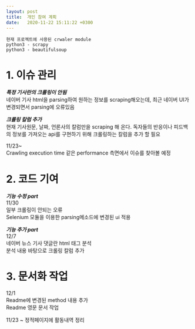 ```yaml
---
layout: post
title:  개인 참여 계획
date:   2020-11-22 15:11:22 +0300
---
```


```
현재 프로젝트에 사용된 crwaler module
python3 - scrapy
python3 - beautifulsoup
```

# 1. 이슈 관리

***특정 기사란의 크롤링이 안됨***   
네이버 기사 html을 parsing하여 원하는 정보를 scraping해오는데, 최근 네이버 UI가 변경되면서 parsing에 오류있음

***크롤링 칼럼 추가***   
현재 기사원문, 날짜, 언론사의 칼럼만을 scraping 해 온다. 독자들의 반응이나 피드백의 정보를 가져오는 api를 구현하기 위해 크롤링하는 칼럼을 추가 할 필요

11/23~   
Crawling execution time 같은 performance 측면에서 이슈를 찾아볼 예정

# 2. 코드 기여
***기능 수정 part***   
11/30   
일부 크롤링이 안되는 오류   
Selenium 모듈을 이용한 parsing메소드에 변경된 ui 적용   

***기능 추가 part***  
12/7   
네이버 뉴스 기사 댓글란 html 태그 분석   
분석 내용 바탕으로 크롤링 칼럼 추가   

# 3. 문서화 작업
12/1   
Readme에 변경된 method 내용 추가   
Readme 영문 문서 작업   

11/23 ~
정적페이지에 활동내역 정리
